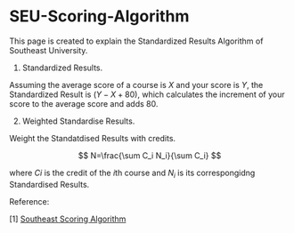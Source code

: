 # SEU-Scoring-Algorithm

This page is created to explain the Standardized Results Algorithm of Southeast University.

1. Standardized Results.
   
Assuming the average score of a course is $X$ and your score is $Y$, the Standardized Result is $(Y-X+80)$, which calculates the increment of your score to the average score and adds 80.

2. Weighted Standardise Results.

Weight the Standatdised Results with credits.

$$
N=\frac{\sum C_i N_i}{\sum C_i}
$$

where $Ci$ is the credit of the $i$th course and $N_i$ is its correspongidng Standardised Results.

Reference:

[1] [Southeast Scoring Algorithm](https://seugs.seu.edu.cn/_upload/article/files/1a/d8/d8453cc24283b3b250a2756eed1f/db5ce9f9-2dde-4775-97a3-efd64c94ecd5.pdf)
